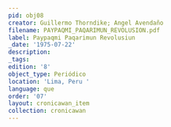 ```yaml
---
pid: obj08
creator: Guillermo Thorndike; Angel Avendaño
filename: PAYPAQMI_PAQARIMUN_REVOLUSION.pdf
label: Paypaqmi Paqarimun Revolusiun
_date: '1975-07-22'
description:
_tags:
edition: '8'
object_type: Periódico
location: 'Lima, Peru '
language: que
order: '07'
layout: cronicawan_item
collection: cronicawan
---
```

